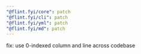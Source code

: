 ```yaml
---
"@flint.fyi/core": patch
"@flint.fyi/cli": patch
"@flint.fyi/yml": patch
"@flint.fyi/md": patch
---
```


fix: use 0-indexed column and line across codebase
